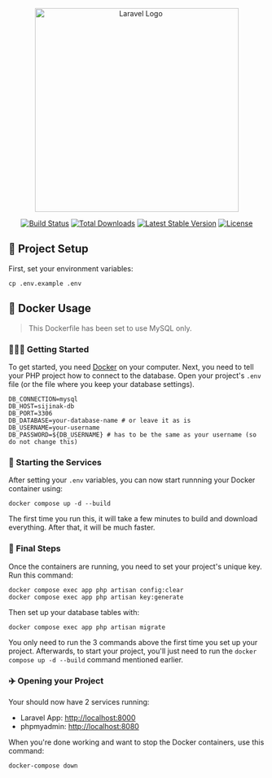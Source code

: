 <p align="center"><a href="https://laravel.com" target="_blank"><img src="https://raw.githubusercontent.com/laravel/art/master/logo-lockup/5%20SVG/2%20CMYK/1%20Full%20Color/laravel-logolockup-cmyk-red.svg" width="400" alt="Laravel Logo"></a></p>

<p align="center">
<a href="https://github.com/laravel/framework/actions"><img src="https://github.com/laravel/framework/workflows/tests/badge.svg" alt="Build Status"></a>
<a href="https://packagist.org/packages/laravel/framework"><img src="https://img.shields.io/packagist/dt/laravel/framework" alt="Total Downloads"></a>
<a href="https://packagist.org/packages/laravel/framework"><img src="https://img.shields.io/packagist/v/laravel/framework" alt="Latest Stable Version"></a>
<a href="https://packagist.org/packages/laravel/framework"><img src="https://img.shields.io/packagist/l/laravel/framework" alt="License"></a>
</p>

## 🎉 Project Setup

First, set your environment variables:

```
cp .env.example .env
```

## 🫙 Docker Usage

> This Dockerfile has been set to use MySQL only. 

### 🚶‍♀️‍➡ Getting Started

To get started, you need [Docker](https://docker.com) on your computer. Next, you need to tell your PHP project how to connect to the database. Open your project's `.env` file (or the file where you keep your database settings).

```env
DB_CONNECTION=mysql
DB_HOST=sijinak-db
DB_PORT=3306
DB_DATABASE=your-database-name # or leave it as is
DB_USERNAME=your-username
DB_PASSWORD=${DB_USERNAME} # has to be the same as your username (so do not change this)
```

### 🚗 Starting the Services 

After setting your `.env` variables, you can now start runnning your Docker container using:

```
docker compose up -d --build 
```

The first time you run this, it will take a few minutes to build and download everything. After that, it will be much faster.

### 🥀 Final Steps

Once the containers are running, you need to set your project's unique key. Run this command:

```
docker compose exec app php artisan config:clear 
docker compose exec app php artisan key:generate
```

Then set up your database tables with:

```
docker compose exec app php artisan migrate
```

You only need to run the 3 commands above the first time you set up your project. Afterwards, to start your project, you'll just need to run the `docker compose up -d --build` command mentioned earlier.

### ✈️ Opening your Project

Your should now have 2 services running:

* Laravel App: [http://localhost:8000](http://localhost:8000)
* phpmyadmin: [http://localhost:8080](http://localhost:8080)

When you're done working and want to stop the Docker containers, use this command:

```
docker-compose down
```
